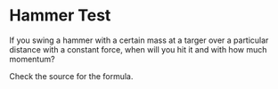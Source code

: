 # Hammer Test

If you swing a hammer with a certain mass at a targer over a particular distance with a constant force, when will you hit it and with how much momentum?

Check the source for the formula.
